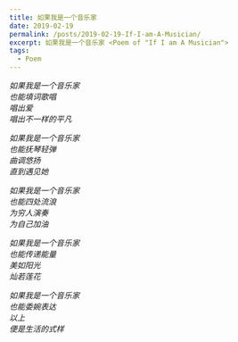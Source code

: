```yaml
---
title: 如果我是一个音乐家
date: 2019-02-19
permalink: /posts/2019-02-19-If-I-am-A-Musician/
excerpt: 如果我是一个音乐家 <Poem of "If I am A Musician">
tags:
  - Poem
---
```


*如果我是一个音乐家*  
*也能填词歌唱*  
*唱出爱*  
*唱出不一样的平凡*  

*如果我是一个音乐家*  
*也能抚琴轻弹*  
*曲调悠扬*  
*直到遇见她*  

*如果我是一个音乐家*  
*也能四处流浪*  
*为穷人演奏*  
*为自己加油*  

*如果我是一个音乐家*  
*也能传递能量*  
*美如阳光*  
*灿若莲花*  

*如果我是一个音乐家*  
*也能委婉表达*  
*以上*  
*便是生活的式样*  
